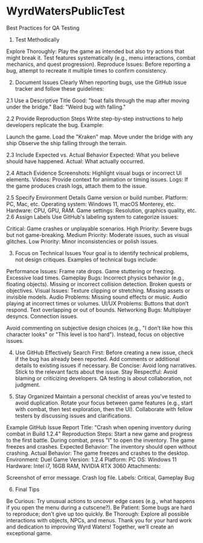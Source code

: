 # WyrdWatersPublicTest

Best Practices for QA Testing
1. Test Methodically

Explore Thoroughly: Play the game as intended but also try actions that might break it. Test features systematically (e.g., menu interactions, combat mechanics, and quest progression).
Reproduce Issues: Before reporting a bug, attempt to recreate it multiple times to confirm consistency.

2. Document Issues Clearly
When reporting bugs, use the GitHub issue tracker and follow these guidelines:

2.1 Use a Descriptive Title
Good: "boat falls through the map after moving under the bridge."
Bad: "Weird bug with falling."

2.2 Provide Reproduction Steps
Write step-by-step instructions to help developers replicate the bug. Example:

Launch the game.
Load the "Kraken" map.
Move under the bridge with any ship
Observe the ship falling through the terrain.

2.3 Include Expected vs. Actual Behavior
Expected: What you believe should have happened.
Actual: What actually occurred.

2.4 Attach Evidence
Screenshots: Highlight visual bugs or incorrect UI elements.
Videos: Provide context for animation or timing issues.
Logs: If the game produces crash logs, attach them to the issue.

2.5 Specify Environment Details
Game version or build number.
Platform: PC, Mac, etc.
Operating system: Windows 11, macOS Monterey, etc.
Hardware: CPU, GPU, RAM.
Game settings: Resolution, graphics quality, etc.
2.6 Assign Labels
Use GitHub's labeling system to categorize issues:

Critical: Game crashes or unplayable scenarios.
High Priority: Severe bugs but not game-breaking.
Medium Priority: Moderate issues, such as visual glitches.
Low Priority: Minor inconsistencies or polish issues.

3. Focus on Technical Issues
Your goal is to identify technical problems, not design critiques. Examples of technical bugs include:

Performance Issues:
Frame rate drops.
Game stuttering or freezing.
Excessive load times.
Gameplay Bugs:
Incorrect physics behavior (e.g., floating objects).
Missing or incorrect collision detection.
Broken quests or objectives.
Visual Issues:
Texture clipping or stretching.
Missing assets or invisible models.
Audio Problems:
Missing sound effects or music.
Audio playing at incorrect times or volumes.
UI/UX Problems:
Buttons that don’t respond.
Text overlapping or out of bounds.
Networking Bugs:
Multiplayer desyncs.
Connection issues.

Avoid commenting on subjective design choices (e.g., "I don’t like how this character looks" or "This level is too hard"). Instead, focus on objective issues.

4. Use GitHub Effectively
Search First: Before creating a new issue, check if the bug has already been reported. Add comments or additional details to existing issues if necessary.
Be Concise: Avoid long narratives. Stick to the relevant facts about the issue.
Stay Respectful: Avoid blaming or criticizing developers. QA testing is about collaboration, not judgment.

5. Stay Organized
Maintain a personal checklist of areas you've tested to avoid duplication.
Rotate your focus between game features (e.g., start with combat, then test exploration, then the UI).
Collaborate with fellow testers by discussing issues and clarifications.

Example GitHub Issue Report
Title: "Crash when opening inventory during combat in Build 1.2.4"
Reproduction Steps:
Start a new game and progress to the first battle.
During combat, press "I" to open the inventory.
The game freezes and crashes.
Expected Behavior: The inventory should open without crashing.
Actual Behavior: The game freezes and crashes to the desktop.
Environment: Duel
Game Version: 1.2.4
Platform: PC
OS: Windows 11
Hardware: Intel i7, 16GB RAM, NVIDIA RTX 3060
Attachments:

Screenshot of error message.
Crash log file.
Labels: Critical, Gameplay Bug

6. Final Tips

Be Curious: Try unusual actions to uncover edge cases (e.g., what happens if you open the menu during a cutscene?).
Be Patient: Some bugs are hard to reproduce; don’t give up too quickly.
Be Thorough: Explore all possible interactions with objects, NPCs, and menus.
Thank you for your hard work and dedication to improving Wyrd Waters! Together, we’ll create an exceptional game.
